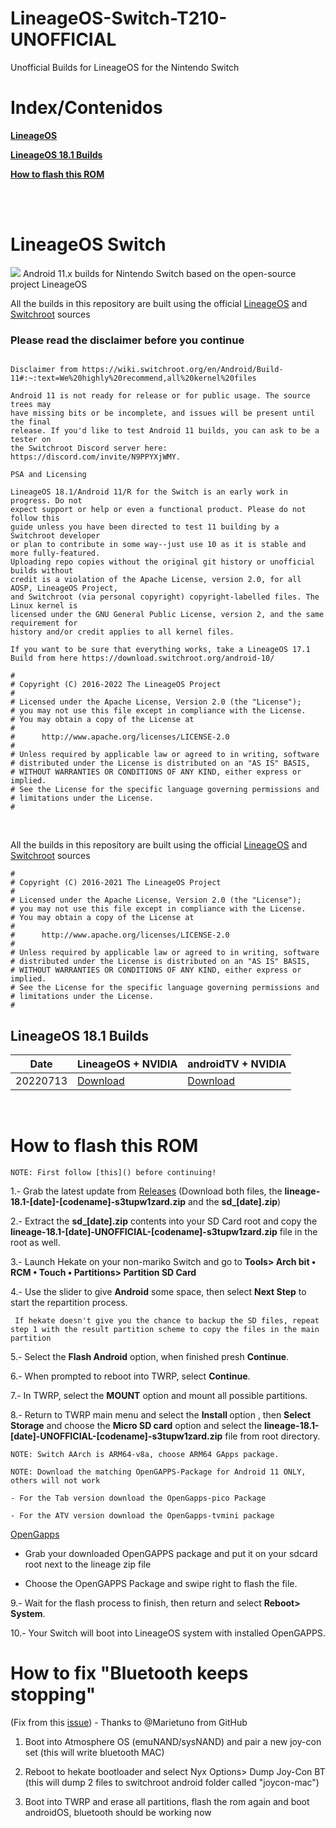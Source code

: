 # LineageOS-Switch-T210-UNOFFICIAL
Unofficial Builds for LineageOS for the Nintendo Switch


# Index/Contenidos
<b><a href="https://github.com/s3tupw1zard/LineageOS-Switch-T210-UNOFFICIAL#lineageos-switch">LineageOS</a></b>

<b><a href="https://github.com/s3tupw1zard/LineageOS-Switch-T210-UNOFFICIAL#lineageos-181-builds">LineageOS 18.1 Builds</a></b>

<b><a href="https://github.com/s3tupw1zard/LineageOS-Switch-T210-UNOFFICIAL#how-to-flash-this-rom">How to flash this ROM</a></b>


<br/>


<br/>

# LineageOS Switch
<img src="https://github.com/s3tupw1zard/Lineageos-17.1-T210-Switch-/blob/main/pictures/switch_builds.png">
Android 11.x builds for Nintendo Switch based on the open-source project LineageOS
<br/>

All the builds in this repository are built using the official <a href="https://github.com/LineageOS/android">LineageOS</a> and <a href="https://gitlab.com/switchroot/android">Switchroot</a> sources

### Please read the disclaimer before you continue

```

Disclaimer from https://wiki.switchroot.org/en/Android/Build-11#:~:text=We%20highly%20recommend,all%20kernel%20files

Android 11 is not ready for release or for public usage. The source trees may
have missing bits or be incomplete, and issues will be present until the final
release. If you'd like to test Android 11 builds, you can ask to be a tester on
the Switchroot Discord server here: https://discord.com/invite/N9PPYXjWMY.

PSA and Licensing

LineageOS 18.1/Android 11/R for the Switch is an early work in progress. Do not
expect support or help or even a functional product. Please do not follow this
guide unless you have been directed to test 11 building by a Switchroot developer
or plan to contribute in some way--just use 10 as it is stable and more fully-featured.
Uploading repo copies without the original git history or unofficial builds without
credit is a violation of the Apache License, version 2.0, for all AOSP, LineageOS Project,
and Switchroot (via personal copyright) copyright-labelled files. The Linux kernel is
licensed under the GNU General Public License, version 2, and the same requirement for
history and/or credit applies to all kernel files.

If you want to be sure that everything works, take a LineageOS 17.1 Build from here https://download.switchroot.org/android-10/

```



```
#
# Copyright (C) 2016-2022 The LineageOS Project
#
# Licensed under the Apache License, Version 2.0 (the "License");
# you may not use this file except in compliance with the License.
# You may obtain a copy of the License at
#
#      http://www.apache.org/licenses/LICENSE-2.0
#
# Unless required by applicable law or agreed to in writing, software
# distributed under the License is distributed on an "AS IS" BASIS,
# WITHOUT WARRANTIES OR CONDITIONS OF ANY KIND, either express or implied.
# See the License for the specific language governing permissions and
# limitations under the License.
#
```


<br/>

All the builds in this repository are built using the official <a href="https://github.com/LineageOS/android">LineageOS</a> and <a href="https://gitlab.com/switchroot/android">Switchroot</a> sources

```
#
# Copyright (C) 2016-2021 The LineageOS Project
#
# Licensed under the Apache License, Version 2.0 (the "License");
# you may not use this file except in compliance with the License.
# You may obtain a copy of the License at
#
#      http://www.apache.org/licenses/LICENSE-2.0
#
# Unless required by applicable law or agreed to in writing, software
# distributed under the License is distributed on an "AS IS" BASIS,
# WITHOUT WARRANTIES OR CONDITIONS OF ANY KIND, either express or implied.
# See the License for the specific language governing permissions and
# limitations under the License.
#
```
## LineageOS 18.1 Builds

| Date   | LineageOS + NVIDIA                                   |androidTV + NVIDIA         |
| ------------------- | -------------------------------------------|-------------------|
| 20220713| <a href="https://github.com/s3tupw1zard/LineageOS-Switch-T210-UNOFFICIAL/releases/tag/20220713.tab">Download</a> |<a href="https://github.com/s3tupw1zard/LineageOS-Switch-T210-UNOFFICIAL/releases/tag/20220713.atv">Download</a> |

<br/>


# How to flash this ROM

```
NOTE: First follow [this]() before continuing!
```

1.- Grab the latest update from <a href="https://github.com/s3tupw1zard/LineageOS-Switch-T210-UNOFFICIAL/releases">Releases</a>
  (Download both files, the <b>lineage-18.1-[date]-[codename]-s3tupw1zard.zip</b> and the <b>sd_[date].zip</b>)
  
2.- Extract the <b>sd_[date].zip</b> contents into your SD Card root and copy the <b>lineage-18.1-[date]-UNOFFICIAL-[codename]-s3tupw1zard.zip</b> file in the root as well.
  
3.- Launch Hekate on your non-mariko Switch and go to <b>Tools> Arch bit • RCM • Touch • Partitions> Partition SD Card</b>

4.- Use the slider to give <b>Android</b> some space, then select <b>Next Step</b> to start the repartition process.

``` If hekate doesn't give you the chance to backup the SD files, repeat step 1 with the result partition scheme to copy the files in the main partition```
  
5.- Select the <b>Flash Android</b> option, when finished presh <b>Continue</b>.
  
6.- When prompted to reboot into TWRP, select <b>Continue</b>.
  
7.- In TWRP, select the <b>MOUNT</b> option and mount all possible partitions.

8.- Return to TWRP main menu and select the <b> Install </b> option , then <b>Select Storage</b> and choose the <b>Micro SD card</b> option and select the <b>lineage-18.1-[date]-UNOFFICIAL-[codename]-s3tupw1zard.zip</b> file from root directory.
  
  ```
  NOTE: Switch AArch is ARM64-v8a, choose ARM64 GApps package.
  
  NOTE: Download the matching OpenGAPPS-Package for Android 11 ONLY, others will not work
  
  - For the Tab version download the OpenGapps-pico Package
  
  - For the ATV version download the OpenGapps-tvmini package
  
  ```
  
  [OpenGapps](https://opengapps.org/)
  
  - Grab your downloaded OpenGAPPS package and put it on your sdcard root next to the lineage zip file
  
  - Choose the OpenGAPPS Package and swipe right to flash the file.
  
9.- Wait for the flash process to finish, then return and select <b>Reboot> System</b>.
 
10.- Your Switch will boot into LineageOS system with installed OpenGAPPS.


# How to fix "Bluetooth keeps stopping"
(Fix from this [issue](https://github.com/daviiid99/LineageOS-Switch-T210-UNOFFICIAL/issues/19)) - Thanks to @Marietuno from GitHub


1. Boot into Atmosphere OS (emuNAND/sysNAND) and pair a new joy-con set (this will write bluetooth MAC)

2. Reboot to hekate bootloader and select Nyx Options> Dump Joy-Con BT (this will dump 2 files to switchroot android folder called "joycon-mac")

3. Boot into TWRP and erase all partitions, flash the rom again and boot androidOS, bluetooth should be working now